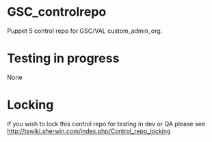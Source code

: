 # GSC_controlrepo
Puppet 5 control repo for GSC/VAL custom_admin_org.

# Testing in progress
None


# Locking
If you wish to lock this control repo for testing in dev or QA please see http://tswiki.sherwin.com/index.php/Control_repo_locking

